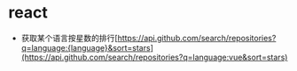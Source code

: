 # react

* 获取某个语言按星数的排行[https://api.github.com/search/repositories?q=language:{language}&sort=stars](https://api.github.com/search/repositories?q=language:vue&sort=stars)
